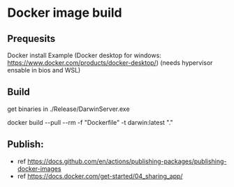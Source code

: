  # Docker image build

## Prequesits
Docker install 
Example (Docker desktop for windows: https://www.docker.com/products/docker-desktop/) (needs hypervisor ensable in bios and WSL)



## Build

get binaries in ./Release/DarwinServer.exe

docker build --pull --rm -f "Dockerfile" -t darwin:latest "." 


## Publish:

* ref https://docs.github.com/en/actions/publishing-packages/publishing-docker-images
* ref https://docs.docker.com/get-started/04_sharing_app/
